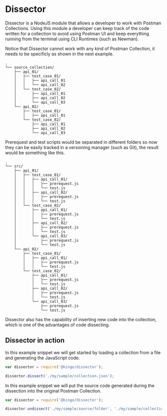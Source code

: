 # Dissector

Dissector is a NodeJS module that allows a developer to work with Postman Collections. Using this module a developer can keep track of the code written for a collection to avoid using Postman UI and keep everything running from the terminal using CLI Runtimes (such as Newman).

Notice that Dissector cannot work with any kind of Postman Collection, it needs to be specificly as shown in the next example.

```
.
└── source_collection/
    ├── api_01/
    │   ├── test_case_01/
    │   │   ├── api_call_01
    │   │   └── api_call_02
    │   └── test_case_02/
    │       ├── api_call_01
    │       ├── api_call_02
    │       └── api_call_03
    └── api_02/
        ├── test_case_01/
        │   ├── api_call_01
        └── test_case_02/
            ├── api_call_01
            ├── api_call_02
            └── api_call_03
```

Prerequest and test scripts would be separated in different folders so now they can be easily tracked in a versioning manager (such as Git), the result would be something like this.

```
.
└── src/
    ├── api_01/
    │   ├── test_case_01/
    │   │   ├── api_call_01/
    │   │   │   ├── prerequest.js
    │   │   │   └── test.js
    │   │   ├── api_call_02/
    │   │   │   ├── prerequest.js
    │   │   │   └── test.js
    │   └── test_case_02/
    │       ├── api_call_01/
    │       │   ├── prerequest.js
    │       │   └── test.js
    │       ├── api_call_02/
    │       │   ├── prerequest.js
    │       │   └── test.js
    │       └── api_call_03/
    │           ├── prerequest.js
    │           └── test.js
    └── api_02/
        ├── test_case_01/
        │   ├── api_call_01/
        │   │   ├── prerequest.js
        │   │   └── test.js
        └── test_case_02/
            ├── api_call_01/
            │   ├── prerequest.js
            │   └── test.js
            ├── api_call_02/
            │   ├── prerequest.js
            │   └── test.js
            └── api_call_03/
                ├── prerequest.js
                └── test.js
```

Dissector also has the capability of inserting new code into the collection, which is one of the advantages of code dissecting.

## Dissector in action

In this example snippet we will get started by loading a collection from a file and generating the JavaScript code.

```javascript
var dissector = require('@kingo/dissector');

dissector.dissect('./my/sample/collection.json');
```

In this example snippet we will put the source code generated during the dissection into the original Postman Collection.

```js
var dissector = require('@kingo/dissector');

dissector.undissect('./my/sample/source/folder', './my/sample/collection.json');
```